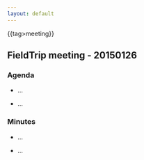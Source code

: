 ```yaml
---
layout: default
---
```


{{tag>meeting}}

## FieldTrip meeting - 20150126 

### Agenda

*  ...

*  ...

### Minutes

*  ...

*  ...

